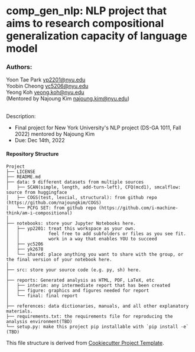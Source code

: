 # comp_gen_nlp: NLP project that aims to research compositional generalization capacity of language model

### Authors:
Yoon Tae Park <yp2201@nyu.edu> <br>
Yoobin Cheong <yc5206@nyu.edu> <br>
Yeong Koh <yeong.koh@nyu.edu> <br>
(Mentored by Najoung Kim <najoung.kim@nyu.edu>) <br>
<br>


Description:
- Final project for New York University's NLP project (DS-GA 1011, Fall 2022) mentored by Najoung Kim
- Due: Dec 14th, 2022

<!-- Criteria [here](///) -->

#### Repository Structure
```
Project
├── LICENSE
├── README.md         
├── data: 9 different datasets from multiple sources 
│   ├── SCAN(simple, length, add-turn-left), CFQ(mcd1), smcalflow: source from huggingface
│   ├── COGS(test, lexcial, structural): from github repo (https://github.com/najoungkim/COGS)
│   └── PCFG SET: from github repo (https://github.com/i-machine-think/am-i-compositional)
│
├── notebooks: store your Jupyter Notebooks here.
│   ├── yp2201: treat this workspace as your own.
│   │           feel free to add subfolders or files as you see fit.
│   │           work in a way that enables YOU to succeed
│   ├── yc5206 
│   ├── yk2678 
│   └── shared: place anything you want to share with the group, or the final version of your notebook here.
│
├── src: store your source code (e.g. py, sh) here. 
│
├── reports: Generated analysis as HTML, PDF, LaTeX, etc
│   ├── interim: any intermediate report that has been created
│   ├── figure: graphics and figures needed for report
│   └── final: final report
│
├── references: data dictionaries, manuals, and all other explanatory materials.         
├── requirements.txt: the requirements file for reproducing the analysis environment(TBD)
└── setup.py: make this project pip installable with `pip install -e` (TBD)

```
This file structure is derived from [Cookiecutter Project Template](https://drivendata.github.io/cookiecutter-data-science/).
